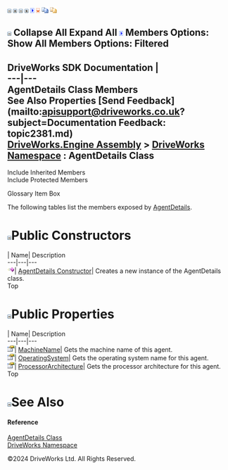 ![](dotnetimages/collapse.gif) ![](dotnetimages/expand.gif) ![](dotnetimages/collapse.gif) ![](dotnetimages/expand.gif) ![](dotnetimages/drpdown.gif) ![](dotnetimages/drpdown_orange.gif) ![](dotnetimages/copycode.gif) ![](dotnetimages/copycodeHighlight.gif)

![](dotnetimages/collapse.gif) Collapse All Expand All ![](dotnetimages/drpdown.gif) Members Options: Show All  Members Options: Filtered   
---  
DriveWorks SDK Documentation  |   
---|---  
AgentDetails Class Members   
See Also Properties [Send Feedback](mailto:apisupport@driveworks.co.uk?subject=Documentation Feedback: topic2381.md)  
[DriveWorks.Engine Assembly](topic2156.md) > [DriveWorks Namespace](topic2159.md) : AgentDetails Class  
---  
  
Include Inherited Members    
Include Protected Members  


Glossary Item Box

The following tables list the members exposed by [AgentDetails](topic2381.md).

# ![](dotnetimages/collapse.gif)Public Constructors

| Name| Description  
---|---|---  
![Public Constructor](dotnetimages/publicConstructor.gif)| [AgentDetails Constructor](topic2387.md)| Creates a new instance of the AgentDetails class.   
Top

# ![](dotnetimages/collapse.gif)Public Properties

| Name| Description  
---|---|---  
![Public Property](dotnetimages/publicProperty.gif)| [MachineName](topic2388.md)| Gets the machine name of this agent.   
![Public Property](dotnetimages/publicProperty.gif)| [OperatingSystem](topic2389.md)| Gets the operating system name for this agent.   
![Public Property](dotnetimages/publicProperty.gif)| [ProcessorArchitecture](topic2390.md)| Gets the processor architecture for this agent.   
Top

# ![](dotnetimages/collapse.gif)See Also

#### Reference

[AgentDetails Class](topic2381.md)   
[DriveWorks Namespace](topic2159.md)

©2024 DriveWorks Ltd. All Rights Reserved.
